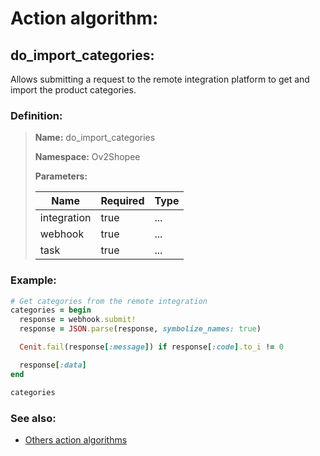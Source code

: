 # Action algorithm:

## do_import_categories:

Allows submitting a request to the remote integration platform to get and import the product categories.
    
### Definition:

> **Name:** do_import_categories
> 
> **Namespace:** Ov2Shopee
>
> **Parameters:**
> 
> | Name | Required | Type |
> | --- | --- | --- |
> | integration | true | ... |
> | webhook | true | ... |
> | task | true | ... |

### Example:
```RUBY
# Get categories from the remote integration
categories = begin
  response = webhook.submit!
  response = JSON.parse(response, symbolize_names: true)

  Cenit.fail(response[:message]) if response[:code].to_i != 0

  response[:data]
end

categories
```

### See also:
* [Others action algorithms](overview?id=do_import_categories)